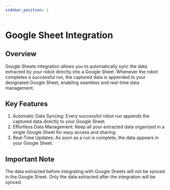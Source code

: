 ```yaml
---
sidebar_position: 1
---
```


# Google Sheet Integration

## Overview

Google Sheets integration allows you to automatically sync the data extracted by your robot directly into a Google Sheet. Whenever the robot completes a successful run, the captured data is appended to your designated Google Sheet, enabling seamless and real-time data management.

## Key Features

1. Automatic Data Syncing: Every successful robot run appends the captured data directly to your Google Sheet.
2. Effortless Data Management: Keep all your extracted data organized in a single Google Sheet for easy access and sharing.
3. Real-Time Updates: As soon as a run is complete, the data appears in your Google Sheet.

## Important Note

The data extracted before integrating with Google Sheets will not be synced in the Google Sheet. Only the data extracted after the integration will be synced.